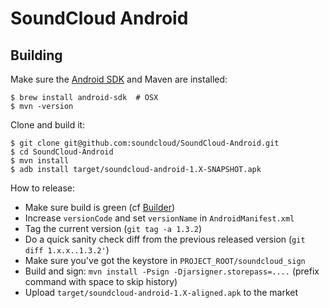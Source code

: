 # SoundCloud Android

## Building

Make sure the [Android SDK][] and Maven are installed:

    $ brew install android-sdk  # OSX
    $ mvn -version

Clone and build it:

    $ git clone git@github.com:soundcloud/SoundCloud-Android.git
    $ cd SoundCloud-Android
    $ mvn install
    $ adb install target/soundcloud-android-1.X-SNAPSHOT.apk

How to release:

  * Make sure build is green (cf [Builder][])
  * Increase `versionCode` and set `versionName` in `AndroidManifest.xml`
  * Tag the current version (`git tag -a 1.3.2`)
  * Do a quick sanity check diff from the previous released version (`git diff 1.x.x..1.3.2'`)
  * Make sure you've got the keystore in `PROJECT_ROOT/soundcloud_sign`
  * Build and sign: `mvn install -Psign -Djarsigner.storepass=....` (prefix
  command with space to skip history)
  * Upload `target/soundcloud-android-1.X-aligned.apk` to the market

[Android SDK]: http://developer.android.com/sdk/index.html
[Builder]: http://builder.soundcloud.com/view/Android/job/soundcloud-android/
